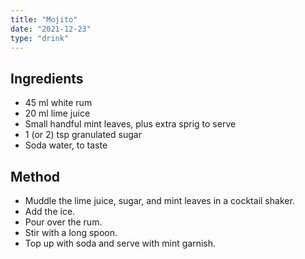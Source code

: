 ```yaml
---
title: "Mojito"
date: "2021-12-23"
type: "drink"
---
```


## Ingredients

- 45 ml white rum
- 20 ml lime juice
- Small handful mint leaves, plus extra sprig to serve
- 1 (or 2) tsp granulated sugar
- Soda water, to taste

## Method

- Muddle the lime juice, sugar, and mint leaves in a cocktail shaker.
- Add the ice.
- Pour over the rum.
- Stir with a long spoon.
- Top up with soda and serve with mint garnish.
